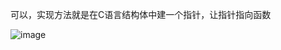 可以，实现方法就是在C语言结构体中建一个指针，让指针指向函数  

![image](https://user-images.githubusercontent.com/74129445/143712369-9ee176eb-fa02-4d8c-9c4a-f80627605a59.png)
